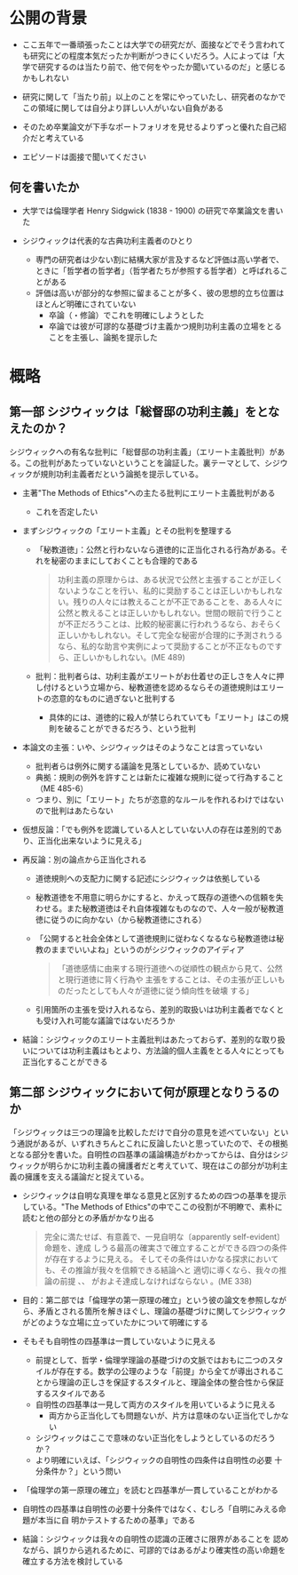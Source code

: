 

# 公開の背景

- ここ五年で一番頑張ったことは大学での研究だが、面接などでそう言われても研究にどの程度本気だったか判断がつきにくいだろう。人によっては「大学で研究するのは当たり前で、他で何をやったか聞いているのだ」と感じるかもしれない

- 研究に関して「当たり前」以上のことを常にやっていたし、研究者のなかでこの領域に関しては自分より詳しい人がいない自負がある

- そのため卒業論文が下手なポートフォリオを見せるよりずっと優れた自己紹介だと考えている

- エピソードは面接で聞いてください

  
## 何を書いたか
- 大学では倫理学者 Henry Sidgwick (1838 - 1900) の研究で卒業論文を書いた

- シジウィックは代表的な古典功利主義者のひとり
  - 専門の研究者は少ない割に結構大家が言及するなど評価は高い学者で、ときに「哲学者の哲学者」（哲学者たちが参照する哲学者）と呼ばれることがある
  - 評価は高いが部分的な参照に留まることが多く、彼の思想的立ち位置はほとんど明確にされていない
    - 卒論（・修論）でこれを明確にしようとした
    - 卒論では彼が可謬的な基礎づけ主義かつ規則功利主義の立場をとることを主張し、論拠を提示した

# 概略

## 第一部 シジウィックは「総督邸の功利主義」をとなえたのか？

シジウィックへの有名な批判に「総督邸の功利主義」（エリート主義批判）がある。この批判があたっていないということを論証した。裏テーマとして、シジウィックが規則功利主義者だという論拠を提示している。

- 主著"The Methods of Ethics"への主たる批判にエリート主義批判がある

  - これを否定したい

- まずシジウィックの「エリート主義」とその批判を整理する

  - 「秘教道徳」：公然と行わないなら道徳的に正当化される行為がある。それを秘密のままにしておくことも合理的である

    > 功利主義の原理からは、ある状況で公然と主張することが正しくないようなことを行い、私的に奨励することは正しいかもしれない。残りの人々には教えることが不正であることを、ある人々に公然と教えることは正しいかもしれない。世間の眼前で行うことが不正だろうことは、比較的秘密裏に行われうるなら、おそらく正しいかもしれない。そして完全な秘密が合理的に予測されうるなら、私的な助言や実例によって奨励することが不正なものですら、正しいかもしれない。(ME 489)

  - 批判：批判者らは、功利主義がエリートがお仕着せの正しさを人々に押し付けるという立場から、秘教道徳を認めるならその道徳規則はエリートの恣意的なものに過ぎないと批判する
    
    - 具体的には、道徳的に殺人が禁じられていても「エリート」はこの規則を破ることができるだろう、という批判

- 本論文の主張：いや、シジウィックはそのようなことは言っていない

  - 批判者らは例外に関する議論を見落としているか、読めていない
  - 典拠：規則の例外を許すことは新たに複雑な規則に従って行為すること（ME 485-6）
  - つまり、別に「エリート」たちが恣意的なルールを作れるわけではないので批判はあたらない

- 仮想反論：「でも例外を認識している人としていない人の存在は差別的であり、正当化出来ないように見える」

- 再反論：別の論点から正当化される

  - 道徳規則への支配力に関する記述にシジウィックは依拠している

  - 秘教道徳を不用意に明らかにすると、かえって既存の道徳への信頼を失わせる。また秘教道徳はそれ自体複雑なものなので、人々一般が秘教道徳に従うのに向かない（から秘教道徳にされる）

  - 「公開すると社会全体として道徳規則に従わなくなるなら秘教道徳は秘教のままでいいよね」というのがシジウィックのアイディア

    >  「道徳感情に由来する現行道徳への従順性の観点から見て、公然と現行道徳に背く行為や 主張をすることは、その主張が正しいものだったとしても人々が道徳に従う傾向性を破壊 する」

  - 引用箇所の主張を受け入れるなら、差別的取扱いは功利主義者でなくとも受け入れ可能な議論ではないだろうか

- 結論：シジウィックのエリート主義批判はあたっておらず、差別的な取り扱いについては功利主義はもとより、方法論的個人主義をとる人々にとっても正当化することができる



## 第二部 シジウィックにおいて何が原理となりうるのか

「シジウィックは三つの理論を比較しただけで自分の意見を述べていない」という通説があるが、いずれきちんとこれに反論したいと思っていたので、その根拠となる部分を書いた。自明性の四基準の議論構造がわかってからは、自分はシジウィックが明らかに功利主義の擁護者だと考えていて、現在はこの部分が功利主義の擁護を支える議論だと捉えている。

- シジウィックは自明な真理を単なる意見と区別するための四つの基準を提示している。"The Methods of Ethics"の中でここの役割が不明瞭で、素朴に読むと他の部分との矛盾がかなり出る

  > 完全に満たせば、有意義で、一見自明な〔apparently self-evident〕命題を、達成 しうる最高の確実さで確立することができる四つの条件が存在するように見える。 そしてその条件はいかなる探求においても、その推論が我々を信頼できる結論へと 適切に導くなら、我々の推論の前提 、、 がおよそ達成しなければならない 。(ME 338)

- 目的：第二部では「倫理学の第一原理の確立」という彼の論文を参照しながら、矛盾とされる箇所を解きほぐし、理論の基礎づけに関してシジウィックがどのような立場に立っていたかについて明確にする

- そもそも自明性の四基準は一貫していないように見える

  - 前提として、哲学・倫理学理論の基礎づけの文脈ではおもに二つのスタイルが存在する。数学の公理のような「前提」から全てが導出されることから理論の正しさを保証するスタイルと、理論全体の整合性から保証するスタイルである
  - 自明性の四基準は一見して両方のスタイルを用いているように見える
    - 両方から正当化しても問題ないが、片方は意味のない正当化でしかない
  - シジウィックはここで意味のない正当化をしようとしているのだろうか？
  - より明確にいえば、「シジウィックの自明性の四条件は自明性の必要 十分条件か？」という問い

- 「倫理学の第一原理の確立」を読むと四基準が一貫していることがわかる

- 自明性の四基準は自明性の必要十分条件ではなく、むしろ「自明にみえる命題が本当に自 明かテストするための基準」である

- 結論：シジウィックは我々の自明性の認識の正確さに限界があることを 認めながら、誤りから逃れるために、可謬的ではあるがより確実性の高い命題を確立する方法を検討している
